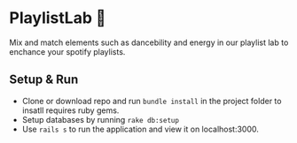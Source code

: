 # PlaylistLab 🧪

Mix and match elements such as dancebility and energy in our playlist lab to enchance your spotify playlists.

## Setup & Run

- Clone or download repo and run `bundle install` in the project folder to insatll requires ruby gems.
- Setup databases by running `rake db:setup`
- Use `rails s` to run the application and view it on localhost:3000.

